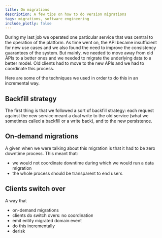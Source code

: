 ```yaml
---
title: On migrations 
description: A few tips on how to do version migrations
tags: migrations, software engineering
include_plotly: false
---
```


During my last job we operated one particular service that was central to the
operation of the platform. As time went on, the API became insufficient for new
use cases and we also found the need to improve the consistency guarantees of
the system. But mainly, we needed to move away from old APIs to a better ones
and we needed to migrate the underlying data to a better model. Old clients had
to move to the new APIs and we had to coordinate this process.

Here are some of the techniques we used in order to do this in an incremental
way.

## Backfill strategy

The first thing is that we followed a sort of backfill strategy: each request
against the new service meant a dual write to the old service (what we sometimes
called a backfill or a write back), and to the new persistence.

## On-demand migrations

A given when we were talking about this migration is that it had to be zero
downtime process. This meant that:

- we would not coordinate downtime during which we would run a data migration
- the whole process should be transparent to end users.


## Clients switch over

A way that 

- on-demand migrations
- clients do switch overs: no coordination
- emit entity migrated domain event
- do this incrementally
- derisk
